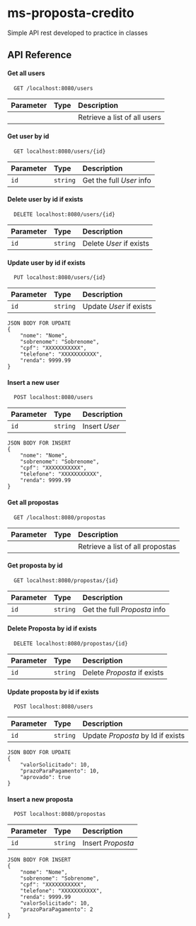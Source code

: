 
# ms-proposta-credito

Simple API rest developed to practice in classes

## API Reference

#### Get all users

```http
  GET /localhost:8080/users
```

| Parameter | Type     | Description                |
| :-------- | :------- | :------------------------- |
|  |  | Retrieve a list of all users|

#### Get user by id

```http
  GET localhost:8080/users/{id}
```

| Parameter | Type     | Description                       |
| :-------- | :------- | :-------------------------------- |
| `id`      | `string` | Get the full *User* info |

#### Delete user by id if exists

```http
  DELETE localhost:8080/users/{id}
```

| Parameter | Type     | Description                       |
| :-------- | :------- | :-------------------------------- |
| `id`      | `string` | Delete *User* if exists |

#### Update user by id if exists

```http
  PUT localhost:8080/users/{id}
```

| Parameter | Type     | Description                       |
| :-------- | :------- | :-------------------------------- |
| `id`      | `string` | Update *User* if exists | 

```
JSON BODY FOR UPDATE
{
    "nome": "Nome",
    "sobrenome": "Sobrenome",
    "cpf": "XXXXXXXXXXX",
    "telefone": "XXXXXXXXXXX",
    "renda": 9999.99
}
```
#### Insert a new user

```http
  POST localhost:8080/users
```

| Parameter | Type     | Description                       |
| :-------- | :------- | :-------------------------------- |
| `id`      | `string` | Insert *User* | 

```
JSON BODY FOR INSERT
{
    "nome": "Nome",
    "sobrenome": "Sobrenome",
    "cpf": "XXXXXXXXXXX",
    "telefone": "XXXXXXXXXXX",
    "renda": 9999.99
}
```

#### Get all propostas

```http
  GET /localhost:8080/propostas
```

| Parameter | Type     | Description                |
| :-------- | :------- | :------------------------- |
|  |  | Retrieve a list of all propostas|


#### Get proposta by id

```http
  GET localhost:8080/propostas/{id}
```

| Parameter | Type     | Description                       |
| :-------- | :------- | :-------------------------------- |
| `id`      | `string` | Get the full *Proposta* info |

#### Delete Proposta by id if exists

```http
  DELETE localhost:8080/propostas/{id}
```

| Parameter | Type     | Description                 |
| :-------- | :------- |:----------------------------|
| `id`      | `string` | Delete *Proposta* if exists |


#### Update proposta by id if exists

```http
  POST localhost:8080/users
```

| Parameter | Type     | Description                       |
| :-------- | :------- | :-------------------------------- |
| `id`      | `string` | Update *Proposta* by Id if exists | 

```
JSON BODY FOR UPDATE
{
    "valorSolicitado": 10,
    "prazoParaPagamento": 10,
    "aprovado": true
}
```
#### Insert a new proposta

```http
  POST localhost:8080/propostas
```

| Parameter | Type     | Description                       |
| :-------- | :------- | :-------------------------------- |
| `id`      | `string` | Insert *Proposta* | 

```
JSON BODY FOR INSERT
{
    "nome": "Nome",
    "sobrenome": "Sobrenome",
    "cpf": "XXXXXXXXXXX",
    "telefone": "XXXXXXXXXXX",
    "renda": 9999.99
    "valorSolicitado": 10,
    "prazoParaPagamento": 2
}
